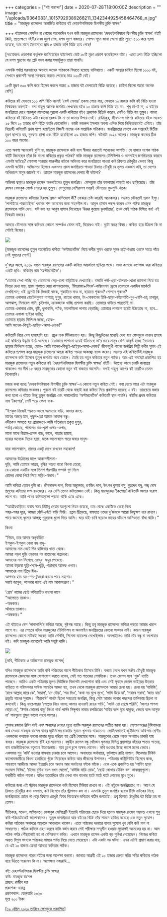 +++
categories = ["বই বারান্দা"]
date = 2020-07-28T18:00:00Z
description = ""
image = "/uploads/93640831_10157929389266211_1342344925458464768_n.jpg"
title = "মারজুক রাসেলের অমার্জিত কবিতার বই দেহবণ্টনবিষয়ক দ্বিপক্ষীয় চুক্তি স্বাক্ষর"

+++
বইমেলার শেষদিন বা শেষের আগেরদিন যখন কবি মারজুক রাসেলের ‘দেহবণ্টনবিষয়ক দ্বিপক্ষীয় চুক্তি স্বাক্ষর’ বইটি কিনি, ততোক্ষণে বইটির নবম মুদ্রণ শেষ, দশম মুদ্রণ বাজারে। গোপন সূত্রে জানা গেলো প্রতি মুদ্রণে ৫০০ করে ছাপা হয়েছে, তার মানে ইতোমধ্যে প্রায় ৫ হাজার কপি বিক্রি হয়ে গেছে!  
  
\[সংযোজন: প্রকাশনা কর্তৃপক্ষ জানিয়েছেন বইমেলায় মোট ১৮টি মুদ্রণ প্রকাশ করেছিলেন তাঁরা। এতো দ্রুত বিক্রি হচ্ছিলো যে দশম মুদ্রণের পর প্লেট বদল করার সময়টুকুও তারা পাননি।  
  
এমনকি পর্যাপ্ত সরবরাহের অভাবে অনেক পাঠককে ফিরতে হয়েছে খালিহাতে। একটি সংস্থার চাহিদা ছিলো ১০০০ বই, সেখানে প্রকাশনী সংস্থা সরবরাহ করতে পেরেছে মাত্র ১২০টি বেই।  
  
১৮টি মুদ্রণ ৫০০ কপি করে হিসেব করলে অন্তত ৯ হাজার বই মেলাতেই বিক্রি হয়েছে। চাহিদা ছিলো আরো অনেক বেশি\]  
  
কবিতার বই যেখানে ১০০ কপি বিক্রি হলেই ‘বেস্ট সেলার’ তকমা পেয়ে যায়, সেখানে ১০ হাজার কপি বই বিক্রি হওয়া বিস্ময়কর অবশ্যই। বলা বাহুল্য অনেক জনপ্রিয় লেখকের বইও ১০ হাজার কপি বিক্রি হয় না। শুধু তা-ই না, এ বইয়ের জনপ্রিয়তা দেখে মারজুক রাসেলের পুরনো একটি কবিতার বইও প্রকাশক রিপ্রিন্ট করেন, সেটিও বিক্রি হয় তুমুল। বাংলা কবিতার বই বিক্রিতে এটা কোনো রেকর্ড কি না তা জানার উপায় নেই। রবিঠাকুর, জীবনানন্দ দাশের কবিতার বইও সম্ভবত ২৫ দিনে ১০ হাজার কপি বিক্রি হয়নি কোনোদিন। কাজী নজরুল ইসলাম অবশ্য এদিক দিয়ে নিশ্চিতভাবেই এগিয়ে। তাঁর বিদ্রোহী কবিতাটি প্রথম ছাপা হয়েছিলো বিজলী নামের এক সাপ্তাহিক পত্রিকায়। জনপ্রিয়তার ভোগে এক সপ্তাহেই দ্বিতীয় মুদ্রণ ছাপতে হয়, দুদফায় ছাপা এবং বিক্রি হয়েছিলো ২৯ হাজার কপি। ঘটনাটা ১৯২১ সালের। মারজুক কান্ডের ঠিক ১০০ বছর আগের।  
  
এতে অবশ্য অনেকেই খুশি না, মারজুক রাসেলকে কবি বলে স্বীকার করতেই অনেকের আপত্তি। যে হাজার দশেক পাঠক বইটি কিনেছেন তাঁরা কি বাংলা কবিতার প্রকৃত পাঠক? নাকি মারজুক রাসেলের টেলিভিশন ও অনলাইন জনপ্রিয়তার কারনে এমনটা ঘটেছে? মোস্তফা সারয়ার ফারুকীর নাটকে অভিনয় করে জনপ্রিয়তা পাওয়া কবি রিফাত চৌধুরীর বেলায় কিন্তু এমনটা ঘটেনি। অভিনেতা হিসেবে একসময় প্রবল জনপ্রিয়তা পাওয়া রিফাত চৌধুরী যে মূলত একজন কবি, তা দেশের অধিকাংশ মানুষ জানেই না। তাহলে মারজুক রাসেলের বেলায় কী ঘটলো?  
  
অভিনয় ছাড়াও মারজুক রাসেল অনলাইনেও তুমুল জনপ্রিয়। ফেসবুকে তাঁর ফলোয়ার আড়াই লাখ ছাড়িয়েছে। তাঁর রসঘন ফেসবুক পোস্ট শেয়ার হয় তুমুল। সেগুলোয় বেশিরভাগ সময়ই যৌনতার সুড়সুড়ি থাকে।  
  
মারজুক রাসেলের কবিতার বিরুদ্ধে প্রধান অভিযোগ কী? বোঝার চেষ্টা করেছি অনেকবার। সম্ভবত যৌনতাই প্রধান ইস্যু। ’লাগাইতে পারতেছিনা’ ধরনের শব্দ অনেকের জন্য সহনশীল না। আবুল হাসান পছন্দ করেন এমন পাঠক মারজুক রাসেলকে গালি দেন। যদি বলা হয় আবুল হাসান লিখেছেন ‘উরুর কুয়োয় ডুবসাঁতার’, তখন সেই পাঠক বিস্মিত হন! এই বিস্ময়টা মজার।  
  
আদতে যৌনতার সঙ্গে কবিতার কোনো সম্পর্কও যেমন নাই, বিরোধও নাই। দুটো স্বতন্ত্র বিষয়। কবিতা হয়ে উঠলো কি না সেটাই বিবেচ্য।

![](/uploads/32e9f9ea5c96bb398565f68d3c5de58e-5e4fb8f35cc95.jpg)  
  
\[মারজুক রাসেলের তুমুল আলোচিত কবিতা ‘অল্টারনেটিভ’ নিয়ে কবীর সুমন ওরফে সুমন চট্টোপাধ্যায় ওরফে সাতে পাঁচে নেই সুমনের পোস্ট\]

দু’বছর আগে, ২০১৮ সালে মারজুক রাসেলের একটি কবিতা অন্তর্জালে ছড়িয়ে পড়ে। সাদা কাগজে কম্পোজ করা কবিতার একটি ছবি। কবিতার নাম ‘অল্টারনেটিভ’।  
  
“তোমার দেখা পাচ্ছি না; তোমাদের দেড়-তলা বাড়িটাকে দেখতেছি। বাদামি পর্দা-ওড়া-হালকা-খোলা জানালা দিয়ে যত ভিতর দেখা যায়, ছাদে শুকাতে দেয়া কাপড়চোপড়, ‘ফিরোজা+পিংক’-কম্বিনেশন ড্রেসে তোমাকে একদিন মার্কেটে দেখছিলাম; ওই ড্রেসটা কি ভিজাই থাকে, শুকাইতে দাও না, ছায়াতে শুকাও? গোপনে শুকাও?  
তোমার এলাকার হোটেলগুলায় নাশতা; দুপুর, রাতের খাবার, টং-দোকানের চিনি-ছাড়া-কাঁচাপাতি-দুধ-বেশি-চা; চানাচুর, আপঝাপ, মিনারেল পানি, চুইংগাম, ক্রাকজ্যাক খাচ্ছি প্রশংসা করছি। তোমারে খাইতে পারতেছি না।  
তোমার এলাকার রোদ, বৃষ্টি, ধুলাবালি, প্যাঁক, ময়লাটয়লা লাগায় বেড়াচ্ছি; তোমারে লাগানো হয়েই উঠতেছে না, হবে...  
তোমার এলাকা ছাইড়া যাচ্ছি;  
তোমারে ছাড়ার ফিলিংস হচ্ছে, হোক-  
আমি অনেক-কিছুই-ছাইড়া-আসা-লোক!”  
  
কবিতাটি নিয়ে বেশ হাসাহাসি হয়। প্রচুর নাক সিঁটকানোও হয়। কিন্তু কিছুদিনের মধ্যেই দেখা যায় ফেসবুকে নানান প্রসঙ্গে এই কবিতার উদ্ধৃতি উঠে আসছে। ‘তোমারে লাগানো হয়েই উঠতেছে না’র চেয়ে মানুষ বেশি আকৃষ্ঠ হচ্ছে ‘তোমারে ছাড়ার ফিলিংস হচ্ছে, হোক- আমি অনেক-কিছুই-ছাইড়া-আসা-লোক!’ জীবনমুখী গানের জনপ্রিয় শিল্পী কবীর সুমন এই কবিতার প্রশংসা করে মারজুক রাসেলের আরো কবিতা পড়ার আকাঙ্খা ব্যাক্ত করেন। সম্ভবত এই কবিতাটিই মারজুক রাসেলকে কবি হিসেবে তুমুল জনপ্রিয় করে তোলে। তৈরি হয় নতুন কবিতার নতুন পাঠক। আর এই সময়েই প্রকাশিত হয় মারজুক রাসেলের নতুন কবিতার বই ‘দেহবণ্টনবিষয়ক দ্বিপক্ষীয় চুক্তি স্বাক্ষর’ বইটি। উল্লেখ্য আগে চারটি কাব্যগ্রন্থ থাকলেও গত দীর্ঘ ১৫ বছরে মারজুকের কোনো নতুন বই বাজারে আসেনি। বলাই বাহুল্য আগের বই চারটিও তেমন বিকোয়নি।  
  
মজার কথা হচ্ছে ‘দেহবণ্টনবিষয়ক দ্বিপক্ষীয় চুক্তি স্বাক্ষর’-এ কোনো নতুন কবিতা নেই। বলা যেতে পারে এটা মারজুক রাসেলের কবিতার সংকলন। পুরনো বই চারটি থেকে বাছাই করা কবিতা নিয়ে প্রকাশিত হয়েছে এ বই। তারচেয়ে মজার কথা হলো এ বইতে কিন্তু তুমুল জনপ্রিয় এবং সমালোচিত ‘অল্টারনেটিভ’ কবিতাটি স্থান পায়নি। বইটির প্রথম কবিতার নাম ‘কৈশোর’, সেটি পড়ে ফেলা যাক-  
  
“ইশকুল নিজেই পড়তে আসে আমাদের বাড়ি, আমার কাছে-  
মায়ের অজস্র স্নান, পুকুর-তো আমার আবাল্য বন্ধু।  
নদীকেও আসতে হয় প্রয়োজনে-আমি সাঁতরালে প্রকৃত দুপুর,  
পর্যাপ্ত জোয়ার, পাখিদের যত-খুশি এপার-ওপার,  
মাঝে মাঝে বিশ্রাম-প্রসঙ্গ গাছ, ডালে, পাতার ছায়ায়,  
ছায়ার অনেকে নিচের ছায়া, যাকে ভালোবাসে পারে যাবার মানুষ-  
  
যারা ভালোবাসে, তাদের একটু দেখে রাখবেন মহাকাল!  
  
আমাদের উঠোনের মাপে আকাশসীমানা-  
ঘুড়ি, আমি তোমার আশ্রয়, বৃদ্ধির গন্তব্য বারো কিংবা তেরো,  
যে-কোনো একটির সঙ্গে তিনশ পঁয়শট্টির সম্পর্ক গুণ দিলে  
রোদের বোঝা পিঠে নিয়ে ফড়িং-স্বভাব।”  
  
আমি কবিতা তেমন বুঝি না। জীবনানন্দ দাশ, বিনয় মজুমদার, রণজিৎ দাশ, উৎপল কুমার বসু, বুদ্ধদেব বসু, শঙ্খ ঘোষ প্রমুখের কবিতার ভক্ত বড়জোর। এর বেশি তেমন কবিতাজ্ঞান নেই। কিন্তু মারজুকের ‘কৈশোর’ কবিতাটি আমার খারাপ লাগে না। আমি পরের কবিতাগুলো পড়তে থাকি একে একে।  
  
“আত্মীয়বাড়িতে যাবার সময় মিষ্টান্ন নেয়ার যতগুলো নিয়ম রয়েছে, তার থেকে একটিকে বেছে নিয়ে  
শহর-শহর দূরে, আমরা হেঁটে-হেঁটে বাড়ি ফিরি। চপ্পল ছিঁড়েছে, বামহাত ওদের দু’জনকে আরো কিছুক্ষণ ধরে রাখবে। পায়ে জমেছে ধুলোর আস্তর; পুকুরকে ধুলো দিয়ে আসি। ঘরে যাই-চাবি ছাড়াও মায়ের আঁচলে আমিওতো বাঁধা থাকি।”  
  
কিংবা  
  
“নিয়ম, তার আবার অনুবর্তিতা  
ইশকুল-ইশকুল খেলা বন্ধ যাদু-  
আমাদের নাম কেটে দিন হাজিরার খাতা থেকে।  
আমরা পড়ব ঘুড়ি ওড়াবার পর বাতাসের পত্রলেখা।  
আমাদের নাম লিখেছে রোদ্দুর, যদ্দুর পেরেছে-  
আমরা উড়বো ঘুড়ি-সঙ্গে-ঘুড়ি, পতাকার অনেক ওপরে।  
আমাদের নাম ছিঁড়ে দিন-  
আপনার হাত যত-শত-টুকরো করতে পারে মহাশয়।  
সবাই জানুক, আপনার জানা এই নাম আকাশপ্রবণ।”  
  
‘প্রেম’ নামের ছোট্ট কবিতাটিও ভালো লাগে  
“আলোতে তাকাও।  
\-অন্ধকার।  
আঁধারে তাকাও।  
\-অন্ধকার।”  
  
এই বইতেও বেশ ‘লাগালাগি’র কবিতা আছে, দুষ্টগন্ধ আছে। কিন্তু তবু মারজুক রাসেলের কবিতা পড়তে আমার খারাপ লাগে না। এর পেছনে যদিও মারজুকের টেলিভিশন বা অনলাইন জনপ্রিয়তার কোনো অবদান নাই। কারন মারজুক রাসেলের কোনো নাটকই সম্ভবত আমি দেখিনি, সিনেমা ব্যাচেলর দেখেছিলাম। অনলাইনেও আমি তাঁর বন্ধু বা ফলোয়ার নই। কবি মারজুক রাসেলেই আমি সন্তুষ্ট থাকি।

![](/uploads/marzuk_russell.jpg)  
  
\[কবি, গীতিকার ও অভিনেতা মারজুক রাসেল\]

যদিও মারজুক রাসেলকে আমি কবি পরিচয়ের আগে গীতিকার হিসেবে চিনি। বলতে গেলে যখন সঞ্জীব চৌধুরী মারজুক রাসেলকে জেমসের সঙ্গে যোগাযোগ করতে বলেন, সেই গত শতকের শেষদিকে। তখন জেমস সবে ‘গুরু’ খ্যাতি পাচ্ছেন। আমিও একটা পত্রিকায় মূলত মিউজিক বিভাগটা দেখাশোনা করি এবং সেই সুবাদে জেমস ভাইয়ের উত্তরার বাড়িতে বা পরিমলদার সাউন্ড গার্ডেনে আড্ডা হয়, তখন থেকে মারজুক রাসেলকে আমার চেনা হয়। চেনা হয় ‘হাউজি’, ‘রাখে আল্লাহ্ মারে কে’, ‘দয়াল’, ‘দে দৌড়’, ‘পত্র দিও’, ‘কথা নয় মুখে মুখে’, ‘পাখি উড়ে যা’, ‘শরাবে শরাব’, ‘জাত যায়’ প্রভৃতি গানের সুবাদে। ‘মীরাবাঈ’ গানটা ছিলো সবচেয়ে জনপ্রিয়, কিন্তু সেটা আমার আবার পছন্দের তালিকায় ছিলো না কখনোই। কিন্তু ব্যাচেলরের ‘গোল্লায় নিয়ে যাচ্ছে আমায় হাওয়াই রঙের গাড়ি’, ‘আমি তো প্রেমে পরিনি’, ‘আমার পাগলা ঘোড়া রে’, ‘ঈশান কোনের বায়ু’ কিংবা থার্ড পার্সন সিঙ্গুলার নাম্বার চলচ্চিত্রের ‘বাহির বলে দূরে থাকুক, ভেতর বলে আসুক না’ গানগুলো তুমুল ভালো লাগে আমার।  
  
লুৎফর রহমান রিটন ভাই এবং অন্যদের লেখার সূত্রে ব্যাক্তি মারজুক রাসেলের অতীত জানা হয়। গোপালগঞ্জের টুঙ্গিপাড়ায় জন্ম নেওয়া মারজুক রাসেল বাবার জুটমিলের চাকরির সূবাদে খুলনায় থাকতেন। ছোটবেলাতেই জুটমিলের অফিসার শ্রেণীর একজনের কন্যাকে ভালো লাগার সূত্রে পরিচয় হয় শ্রেণী বৈষম্যের সঙ্গে। মারজুকের প্রেমে পড়ার অপরাধে চাকরি যায় বাবার। মারজুক রাসেলের ঠাঁই হয় মাদ্রাসায়। বন্ধুহীন রাসেল বন্ধু খোঁজেন খুলনার বিভিন্ন গ্রন্থাগারে বইয়ের পাতায় পাতায়, বাম রাজনীতিকদের বক্তৃতার উত্তেজনায়। আর চুপে চুপে অক্ষর বোনেন। কবি হওয়ার ইচ্ছে জাগে মনের ভেতর। একসময় শুধু ‘কবি’ হওয়ার বাসনায় ঢাকায় চলে আসেন। অনাহারে অর্ধাহারে, ফুটপাথে রাত্রি যাপনে, সিনেমার টিকিট কালোবাজারীতে কিংবা হকারিতে খুঁজে নিয়েছেন কবিতা আর জীবনের উপাদান। পত্রিকায় কন্ট্রিবিউটর হিসেবে কাজ, শাহবাগে আজীজে আড্ডা ইত্যাদি চলে অভাব আর অনটনের ফাঁকে ফাঁকে। একে একে প্রকাশিত হয় ‘শান্টিং ছাড়া সংযোগ নিষিদ্ধ’, ‘চাঁদের বুড়ির বয়স যখন ষোলো’, ‘বাঈজি বাড়ি রোড’, ‘ছোট্ট কোথায় টেনিস বল’ কাব্যগ্রন্থগুলো। যথারীতি পাঠক পায়না। যদিও ততোদিনে তাঁর লেখা গান বাংলার হাটে মাঠে ঘাটে লোকের মুখে মুখে।  
  
কবিতার জন্য এই স্ট্রাগল মারজুক রাসেলকে কবি হিসেবে টিকিয়ে রাখবে না। এই নাটুকে জনপ্রিয়তাও না। আগে যে রিফাত চৌধুরীর কথা বললাম, কবি হিসেবে তাঁর স্ট্রাগলও কম না। এমনকি তুমুল জনপ্রিয় হয়েও টিভি নাটকের মিছে জনপ্রিয়তার মোহে না পড়ে রিফাত চৌধুরী ফিরে গিয়েছেন কবিতার কঠিন জগতেই। তবু রিফাত চৌধুরীর বই বিক্রি হয় না তেমন।  
  
গীতিকার, মডেল, অভিনেতা, ফেসবুক সেলিব্রেটি ইত্যাদি পরিচয়ের ছেড়ে দিয়ে হলেও মারজুক রাসেল সম্ভবত এখনো শুধু কবি পরিচয়টাকেই ভালোবাসেন। তুমুল জনপ্রিয়তা আর বইয়ের বিক্রি তাঁর সামনে হাজির করেছে এক নতুন সুযোগ। কবিরা পাঠকের অনাদরে আড়ালে আবডালে থাকেন। এতো পাঠকের দরবারে যাবার সুযোগ খুব বেশি কবি পান না সাধারণত। পাঠক কবিকে গ্রহণ করবে নাকি বর্জন করবে সেই পরীক্ষার সম্মুখীন হওয়ার সুযোগই অনেকের হয় না। আম পাঠক পর্যন্ত পৌঁছানোই হয় না বেশিরভাগ কবির। এখানে মারজুক রাসেল একটা বড় সুবিধা পেয়েছেন। নিজের কবিতা অন্তত বিপুল সংখ্যক পাঠকের সামনে পর্যন্ত নিয়ে যেতে পেরেছেন। এটা একটা বড় ঘটনা। এখন এটাই প্রমাণ করার দায়, যে এই ১০ হাজার ক্রেতা আদতে কবিতার পাঠক।  
  
মারজুক রাসেলের পরের বইটার জন্য অপেক্ষা করবো। জানতে আগ্রহী এই ১০ হাজার ক্রেতা সত্যি সত্যি কবিতার পাঠক হয়ে উঠতে পারলেন কি না। অপেক্ষায় নজরুদ্দি...  
  
বই: দেহবণ্টনবিষয়ক দ্বিপক্ষীয় চুক্তি স্বাক্ষর  
কবি: মারজুক রাসেল  
প্রচ্ছদ: রাজীব দত্ত  
প্রকাশক: বায়ান্ন  
প্রকাশকাল: ফেব্রুয়ারি ২০২০  
মূল্য ২০০ টাকা

[\[১৯ এপ্রিল ২০২০ তারিখে ফেসবুকে প্রকাশিত\]](https://www.facebook.com/photo.php?fbid=10157929389261211&set=a.10157874807236211&type=3&theater)